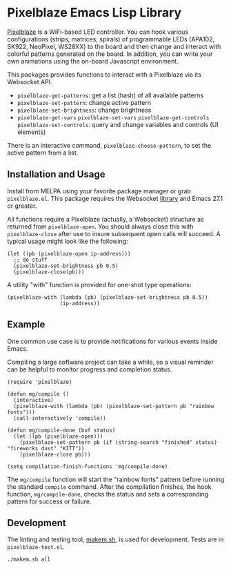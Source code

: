 # Pixelblaze Emacs Lisp Library

[Pixelblaze](https://www.bhencke.com/pixelblaze) is a WiFi-based LED controller. You can hook various configurations (strips, matrices, spirals) of programmable LEDs (APA102, SK922, NeoPixel, WS28XX) to the board and then change and interact with colorful patterns generated on the board. In addition, you can write your own animations using the on-board Javascript environment.

This packages provides functions to interact with a Pixelblaze via its Websocket API.

* `pixelblaze-get-patterns`: get a list (hash) of all available patterns
* `pixelblaze-set-pattern`: change active pattern
* `pixelblaze-set-brightness`: change brightness
* `pixelblaze-get-vars` `pixelblaze-set-vars` `pixelblaze-get-controls` `pixelblaze-set-controls`: query and change variables and controls (UI elements)

There is an interactive command, `pixelblaze-choose-pattern`, to set the active pattern from a list.

## Installation and Usage

Install from MELPA using your favorite package manager or grab `pixelblaze.el`. This package requires the Websocket [library](https://github.com/ahyatt/emacs-websocket) and Emacs 27.1 or greater.

All functions require a Pixelblaze (actually, a Websocket) structure as returned from `pixelblaze-open`. You should always close this with `pixelblaze-close` after use to insure subsequent open calls will succeed. A typical usage might look like the following:

``` emacs-lisp
(let ((pb (pixelblaze-open ip-address)))
  ;; do stuff
  (pixelblaze-set-brightness pb 0.5)
  (pixelblaze-close(pb)))
```

A utility "with" function is provided for one-shot type operations:

``` emacs-lisp
(pixelblaze-with (lambda (pb) (pixelblaze-set-brightness pb 0.5))
                 (ip-address))
```

## Example

One common use case is to provide notifications for various events inside Emacs.

Compiling a large software project can take a while, so a visual reminder can be helpful to monitor progress and completion status.

``` emacs-lisp
(require 'pixelblaze)

(defun mg/compile ()
  (interactive)
  (pixelblaze-with (lambda (pb) (pixelblaze-set-pattern pb "rainbow fonts")))
  (call-interactively 'compile))

(defun mg/compile-done (buf status)
  (let ((pb (pixelblaze-open)))
    (pixelblaze-set-pattern pb (if (string-search "finished" status) "fireworks dust" "KITT"))
    (pixelblaze-close pb)))

(setq compilation-finish-functions 'mg/compile-done)
```
The `mg/compile` function will start the "rainbow fonts" pattern before running the standard `compile` command. After the compilation finishes, the hook function, `mg/compile-done`, checks the status and sets a corresponding pattern for success or failure.

## Development

The linting and testing tool, [makem.sh](https://github.com/alphapapa/makem.sh), is used for development. Tests are in `pixelblaze-test.el`.

``` shell
./makem.sh all
```
